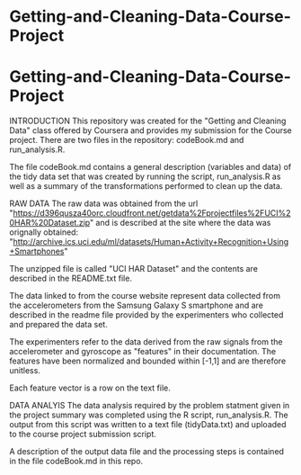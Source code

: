 Getting-and-Cleaning-Data-Course-Project
========================================
Getting-and-Cleaning-Data-Course-Project
========================================
INTRODUCTION
This repository was created for the "Getting and Cleaning Data" class offered by Coursera and provides my submission for the Course project.  There are two files in the repository:  codeBook.md and run_analysis.R.

The file codeBook.md contains a general description (variables and data) of the tidy data set that was created by running the script, run_analysis.R as well as a summary of the transformations performed to clean up the data.

RAW DATA
The raw data was obtained from the url "https://d396qusza40orc.cloudfront.net/getdata%2Fprojectfiles%2FUCI%20HAR%20Dataset.zip" and is described at the site where the data was orignally obtained:  "http://archive.ics.uci.edu/ml/datasets/Human+Activity+Recognition+Using+Smartphones"

The unzipped file is called "UCI HAR Dataset" and the contents are described in the README.txt file.

The data linked to from the course website represent data collected from the accelerometers from the Samsung Galaxy S smartphone and are described in the readme file provided by the experimenters who collected and prepared the data set.

The experimenters refer to the data derived from the raw signals from the accelerometer and gyroscope as "features" in their documentation.  The features have been normalized and bounded within [-1,1] and are therefore unitless.

Each feature vector is a row on the text file.

DATA ANALYIS
The data analysis required by the problem statment given in the project summary was completed using the R script, run_analysis.R.  The output from this script was written to a text file (tidyData.txt) and uploaded to the course project submission script.

A description of the output data file and the processing steps is contained in the file codeBook.md in this repo.

